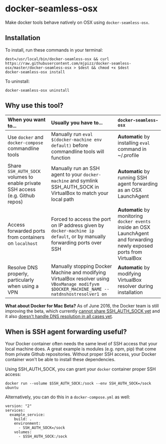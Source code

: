 
# docker-seamless-osx

Make docker tools behave natively on OSX using `docker-seamless-osx`.

## Installation

To install, run these commands in your terminal:

    dest=/usr/local/bin/docker-seamless-osx && curl https://raw.githubusercontent.com/mjpizz/docker-seamless-osx/master/docker-seamless-osx > $dest && chmod +x $dest
    docker-seamless-osx install

To uninstall:

    docker-seamless-osx uninstall

## Why use this tool?

| When you want to... | Usually you have to...  | `docker-seamless-osx` |
| :--- | :--- | :--- |
| Use `docker` and `docker-compose` commandline tools | Manually run `eval $(docker-machine env default)` before commandline tools will function  | **Automatic** by installing `eval` command in ~/.profile  |
| Share `SSH_AUTH_SOCK` volumes to enable private SSH access (e.g. Github repos) | Manually run an SSH agent to your `docker-machine` and symlink SSH_AUTH_SOCK in VirtualBox to match your local path  | **Automatic** by running SSH agent forwarding as an OSX LaunchAgent  |
| Access forwarded ports from containers on `localhost` | Forced to access the port on IP address given by `docker-machine ip default`, or by manually forwarding ports over SSH | **Automatic** by monitoring `docker events` inside an OSX LaunchAgent and forwarding newly exposed ports from VirtualBox |
| Resolve DNS properly, particularly when using a VPN | Manually stopping Docker Machine and modifying VirtualBox resolver using `VBoxManage modifyvm $DOCKER_MACHINE_NAME --natdnshostresolver1 on` | **Automatic** by modifying VirtualBox resolver during installation |

**What about Docker for Mac Beta?** As of June 2016, the Docker team is still improving the beta, which currently [cannot share SSH_AUTH_SOCK yet](https://forums.docker.com/t/can-we-re-use-the-osx-ssh-agent-socket-in-a-container/8152/5) and it also [doesn't handle DNS resolution in all cases yet](https://forums.docker.com/t/docker-for-mac-host-vpn-dns-dont-cooperate/8149).

## When is SSH agent forwarding useful?

Your Docker container often needs the same level of SSH access that your local machine does. A great example is modules (e.g. npm, pip) that come from private Github repositories. Without proper SSH access, your Docker container won't be able to install these dependencies.

Using SSH_AUTH_SOCK, you can grant your `docker` container proper SSH access:

    docker run --volume $SSH_AUTH_SOCK:/sock --env SSH_AUTH_SOCK=/sock ubuntu

Alternatively, you can do this in a `docker-compose.yml` as well:

    version: "2"
    services:
      example_service:
        build: .
        environment:
          - SSH_AUTH_SOCK=/sock
        volumes:
          - $SSH_AUTH_SOCK:/sock
